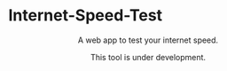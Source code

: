 # Internet-Speed-Test
<div align="center">
<p>A web app to test your internet speed.</p>
</div>
<div align="center">
<p>This tool is under development.</p>
</div>
